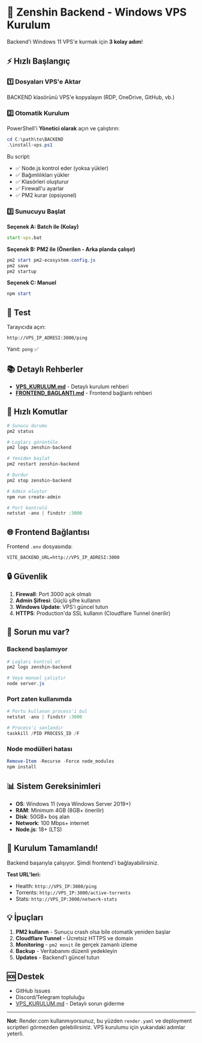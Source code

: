 # 🚀 Zenshin Backend - Windows VPS Kurulum

Backend'i Windows 11 VPS'e kurmak için **3 kolay adım**!

## ⚡ Hızlı Başlangıç

### 1️⃣ Dosyaları VPS'e Aktar

BACKEND klasörünü VPS'e kopyalayın (RDP, OneDrive, GitHub, vb.)

### 2️⃣ Otomatik Kurulum

PowerShell'i **Yönetici olarak** açın ve çalıştırın:

```powershell
cd C:\path\to\BACKEND
.\install-vps.ps1
```

Bu script:
- ✅ Node.js kontrol eder (yoksa yükler)
- ✅ Bağımlılıkları yükler
- ✅ Klasörleri oluşturur
- ✅ Firewall'u ayarlar
- ✅ PM2 kurar (opsiyonel)

### 3️⃣ Sunucuyu Başlat

**Seçenek A: Batch ile (Kolay)**
```cmd
start-vps.bat
```

**Seçenek B: PM2 ile (Önerilen - Arka planda çalışır)**
```powershell
pm2 start pm2-ecosystem.config.js
pm2 save
pm2 startup
```

**Seçenek C: Manuel**
```powershell
npm start
```

## 🎯 Test

Tarayıcıda açın:
```
http://VPS_IP_ADRESI:3000/ping
```

Yanıt: `pong` ✅

## 📚 Detaylı Rehberler

- **[VPS_KURULUM.md](VPS_KURULUM.md)** - Detaylı kurulum rehberi
- **[FRONTEND_BAGLANTI.md](FRONTEND_BAGLANTI.md)** - Frontend bağlantı rehberi

## 🔧 Hızlı Komutlar

```powershell
# Sunucu durumu
pm2 status

# Logları görüntüle
pm2 logs zenshin-backend

# Yeniden başlat
pm2 restart zenshin-backend

# Durdur
pm2 stop zenshin-backend

# Admin oluştur
npm run create-admin

# Port kontrolü
netstat -ano | findstr :3000
```

## 🌐 Frontend Bağlantısı

Frontend `.env` dosyasında:

```env
VITE_BACKEND_URL=http://VPS_IP_ADRESI:3000
```

## 🔒 Güvenlik

1. **Firewall**: Port 3000 açık olmalı
2. **Admin Şifresi**: Güçlü şifre kullanın
3. **Windows Update**: VPS'i güncel tutun
4. **HTTPS**: Production'da SSL kullanın (Cloudflare Tunnel önerilir)

## 🐛 Sorun mu var?

### Backend başlamıyor
```powershell
# Logları kontrol et
pm2 logs zenshin-backend

# Veya manuel çalıştır
node server.js
```

### Port zaten kullanımda
```powershell
# Portu kullanan process'i bul
netstat -ano | findstr :3000

# Process'i sonlandır
taskkill /PID PROCESS_ID /F
```

### Node modülleri hatası
```powershell
Remove-Item -Recurse -Force node_modules
npm install
```

## 📊 Sistem Gereksinimleri

- **OS**: Windows 11 (veya Windows Server 2019+)
- **RAM**: Minimum 4GB (8GB+ önerilir)
- **Disk**: 50GB+ boş alan
- **Network**: 100 Mbps+ internet
- **Node.js**: 18+ (LTS)

## 🎉 Kurulum Tamamlandı!

Backend başarıyla çalışıyor. Şimdi frontend'i bağlayabilirsiniz.

**Test URL'leri:**
- Health: `http://VPS_IP:3000/ping`
- Torrents: `http://VPS_IP:3000/active-torrents`
- Stats: `http://VPS_IP:3000/network-stats`

## 💡 İpuçları

1. **PM2 kullanın** - Sunucu crash olsa bile otomatik yeniden başlar
2. **Cloudflare Tunnel** - Ücretsiz HTTPS ve domain
3. **Monitoring** - `pm2 monit` ile gerçek zamanlı izleme
4. **Backup** - Veritabanını düzenli yedekleyin
5. **Updates** - Backend'i güncel tutun

## 🆘 Destek

- GitHub Issues
- Discord/Telegram topluluğu
- [VPS_KURULUM.md](VPS_KURULUM.md) - Detaylı sorun giderme

---

**Not:** Render.com kullanmıyorsunuz, bu yüzden `render.yaml` ve deployment scriptleri görmezden gelebilirsiniz. VPS kurulumu için yukarıdaki adımlar yeterli.
